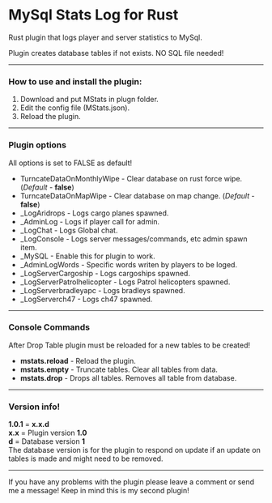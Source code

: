 # MySql Stats Log for Rust
Rust plugin that logs player and server statistics to MySql.

Plugin creates database tables if not exists. NO SQL file needed!

------
### How to use and install the plugin:
1. Download and put MStats in plugn folder.
2. Edit the config file (MStats.json).
3. Reload the plugin.

------
### Plugin options
All options is set to FALSE as default!<br>
* TurncateDataOnMonthlyWipe - Clear database on rust force wipe. (*Default* - **false**)
* TurncateDataOnMapWipe - Clear database on map change. (*Default* - **false**)
* _LogAridrops  - Logs cargo planes spawned.
* _AdminLog - Logs if player call for admin.
* _LogChat      - Logs Global chat.
* _LogConsole   - Logs server messages/commands, etc admin spawn item.
* _MySQL        - Enable this for plugin to work.
* _AdminLogWords - Specific words writen by players to be loged.
* _LogServerCargoship - Logs cargoships spawned.
* _LogServerPatrolhelicopter - Logs Patrol helicopters spawned.
* _LogServerbradleyapc - Logs bradleys spawned.
* _LogServerch47 - Logs ch47 spawned.

------
### Console Commands
After Drop Table plugin must be reloaded for a new tables to be created!<br>
* **mstats.reload**  - Reload the plugin.
* **mstats.empty**  - Truncate tables. Clear all tables from data.
* **mstats.drop**   - Drops all tables. Removes all table from database.

------
### Version info!
**1.0.1** = **x.x.d**<br>
**x.x** = Plugin version **1.0** <br>
**d** = Database version **1**<br>
The database version is for the plugin to respond on update if an update on tables is made and might need to be removed.

------
If you have any problems with the plugin please leave a comment or send me a message!
Keep in mind this is my second plugin!
